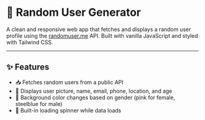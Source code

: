 # 👤 Random User Generator

A clean and responsive web app that fetches and displays a random user profile using the [randomuser.me](https://randomuser.me) API. Built with vanilla JavaScript and styled with Tailwind CSS.

---

## ✨ Features

- 📥 Fetches random users from a public API
- 🧑 Displays user picture, name, email, phone, location, and age
- 🎨 Background color changes based on gender (pink for female, steelblue for male)
- 🔄 Built-in loading spinner while data loads